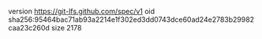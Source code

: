 version https://git-lfs.github.com/spec/v1
oid sha256:95464bac71ab93a2214e1f302ed3dd0743dce60ad24e2783b29982caa23c260d
size 2178
